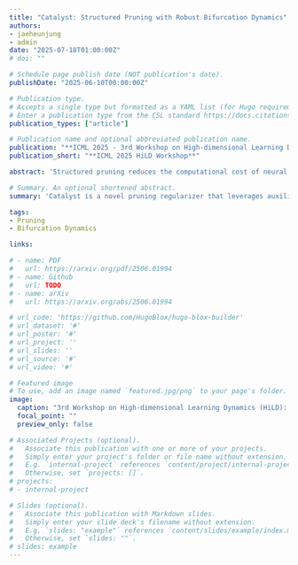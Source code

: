 ```yaml
---
title: "Catalyst: Structured Pruning with Robust Bifurcation Dynamics"
authors:
- jaeheunjung
- admin
date: "2025-07-18T01:00:00Z"
# doi: ""

# Schedule page publish date (NOT publication's date).
publishDate: "2025-06-10T00:00:00Z"

# Publication type.
# Accepts a single type but formatted as a YAML list (for Hugo requirements).
# Enter a publication type from the CSL standard https://docs.citationstyles.org/en/stable/specification.html#appendix-iii-types
publication_types: ["article"]

# Publication name and optional abbreviated publication name.
publication: "**ICML 2025 - 3rd Workshop on High-dimensional Learning Dynamics (HiLD)**"
publication_short: "**ICML 2025 HiLD Workshop**"

abstract: 'Structured pruning reduces the computational cost of neural networks by removing filters, but conventional regularizers such as L1 or Group Lasso exhibit strong magnitude bias and unstable decision boundaries, suggesting suboptimal pruning dynamics. In this work, we revisit pruning through the lens of optimization, geometry and learning dynamics. We first characterize the precise algebraic conditions under which pruning preserves model outputs, then use this insight to design Catalyst, a novel regularizer defined in an extended parameter space with auxiliary variables. Catalyst reshapes the loss landscape to promote emergent bifurcation dynamics between filters to be pruned or preserved, ensuring magnitude-invariant, fair, and robust pruning decisions. Our formulation highlights how high-dimensional learning dynamics can be achieved via a well-founded regularizer for pruning. Empirically, the Catalyst pruning algorithm consistently outperforms standard approaches, demonstrating both its theoretical soundness and practical effectiveness.'

# Summary. An optional shortened abstract.
summary: 'Catalyst is a novel pruning regularizer that leverages auxiliary variables and optimization geometry to induce emergent bifurcation dynamics, enabling fair, magnitude-invariant, and robust filter pruning that consistently outperforms conventional methods both theoretically and empirically.'

tags:
- Pruning
- Bifurcation Dynamics

links:

# - name: PDF
#   url: https://arxiv.org/pdf/2506.01994
# - name: Github
#   url: TODO
# - name: arXiv
#   url: https://arxiv.org/abs/2506.01994

# url_code: 'https://github.com/HugoBlox/hugo-blox-builder'
# url_dataset: '#'
# url_poster: '#'
# url_project: ''
# url_slides: ''
# url_source: '#'
# url_video: '#'

# Featured image
# To use, add an image named `featured.jpg/png` to your page's folder. 
image:
  caption: "3rd Workshop on High-dimensional Learning Dynamics (HiLD): **[Website](https://sites.google.com/view/hidimlearning/home)**"
  focal_point: ""
  preview_only: false

# Associated Projects (optional).
#   Associate this publication with one or more of your projects.
#   Simply enter your project's folder or file name without extension.
#   E.g. `internal-project` references `content/project/internal-project/index.md`.
#   Otherwise, set `projects: []`.
# projects:
# - internal-project

# Slides (optional).
#   Associate this publication with Markdown slides.
#   Simply enter your slide deck's filename without extension.
#   E.g. `slides: "example"` references `content/slides/example/index.md`.
#   Otherwise, set `slides: ""`.
# slides: example
---
```


<!-- {{% callout note %}}
Create your slides in Markdown - click the *Slides* button to check out the example.
{{% /callout %}} -->

<!-- Add the publication's **full text** or **supplementary notes** here. You can use rich formatting such as including [code, math, and images](https://docs.hugoblox.com/content/writing-markdown-latex/). -->
